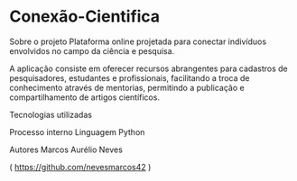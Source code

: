 # Conexão-Cientifica
Sobre o projeto
Plataforma online projetada para conectar indivíduos envolvidos no campo da ciência e pesquisa.

A aplicação consiste em oferecer recursos abrangentes para cadastros de pesquisadores, estudantes e profissionais, facilitando a troca de conhecimento através de mentorias, permitindo a publicação e compartilhamento de artigos científicos.

Tecnologias utilizadas

Processo interno
Linguagem Python

Autores
Marcos Aurélio Neves 

( https://github.com/nevesmarcos42 )
